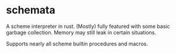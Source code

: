 # schemata

A scheme interpreter in rust.
(Mostly) fully featured with some basic garbage collection.
Memory may still leak in certain situations.

Supports nearly all scheme builtin procedures and macros.
